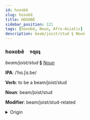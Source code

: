 ```yaml
---
id: hoxobê
slug: hoxobê
title: HOXOBÊ
sidebar_position: 121
tags: [hoxobê, Noun, Afro-Asiatic]
description: beam/joist/stud § Noun
---
```


### hoxobê&emsp;<span kind="abugida">ɂɋʋʇ</span>

*beam/joist/stud* **§** [Noun](../../tags/Noun)

**IPA**: /ˈhɑ.ʃɑ.be/

**Verb**: to be a beam/joist/stud

**Noun**: beam/joist/stud

**Modifier**: beam/joist/stud-related

<details>
    <summary>Origin</summary>
    Arabic خشبة ḵašabe /xa.ʃa.be/<br/>
    <em>Afro-Asiatic Language Family</em>
</details>